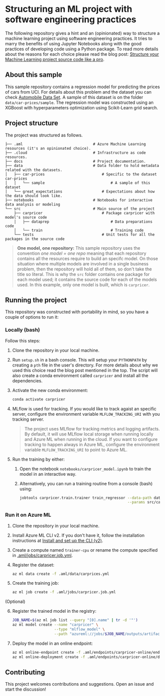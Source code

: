 # Structuring an ML project with software engineering practices

The following repository gives a hint and an (opinionated) way to structure a machine learning project using software engineering practices. It tries to marry the benefits of using Jupyter Notebooks along with the good practices of developing code using a Python package. To read more details about the reasons for each choice please read the blog post: [Structure your Machine Learning project source code like a pro](https://santiagof.medium.com/structure-your-machine-learning-project-source-code-like-a-pro-44815cac8652).

## About this sample

This sample repository contains a regression model for predicting the prices of cars from UCI. For details about this problem and the dataset you can check [Automobile Data Set](https://archive.ics.uci.edu/ml/datasets/automobile). A sample of this dataset is on the folder `data/car-prices/sample`. The regression model was constructed using an XGBoost with hyperparameters optimization using Scikit-Learn grid search.

## Project structure

The project was structured as follows. 

```
├── .aml                                # Azure Machine Learning resources (it's an opinionated choice).
├── .cloud                              # Infrastructure as code resources.
├── docs                                # Project documentation.
├── data                                # Data folder to hold metadata related with the datasets.
│   ├── car-prices                          # Specific to the dataset car-prices
│   │   └── sample                              # A sample of this dataset 
│   └── great_expectations                  # Expectations about how the data should look like.
├── notebooks                           # Notebooks for interactive data analysis or modeling
└── src                                 # Main source of the project
    ├── carpricer                           # Package carpricer with model's source code
    │   ├── dataprep                            # Data preparations code
    │   └── train                               # Training code
    └── tests                               # Unit tests for all the packages in the source code
```

> **One model, one repository:** This sample repository uses the convention *one model = one repo* meaning that each repository contains all the resources require to build an specifc model. On those situation where multiple models are involved in a single business problem, then the repository will hold all of them, so don't take the title so literal. This is why the `src` folder contains one package for each model used; it contains the source code for each of the models used. In this example, only one model is built, which is `carpricer`.

## Running the project

This repository was constructed with portability in mind, so you have a couple of options to run it:

### Locally (bash)

Follow this steps:
1. Clone the repository in your local machine.
1. Run `setup.sh` in a bash console. This will setup your `PYTHONPATH` by creating a `pth` file in the user's directory. For more details about why we used this choice read the blog post mentioned in the top. The script will also create a conda environment called `carpricer` and install all the dependencies.
1. Activate the new conda environment:

    ```bash
    conda activate carpricer
    ```

1. MLflow is used for tracking. If you would like to track agaist an specific server, configure the environment variable `MLFLOW_TRACKING_URI` with you tracking server.

    > The project uses MLflow for tracking metrics and logging artifacts. By default, it will use MLflow local storage when running locally and Azure ML when running in the cloud. If you want to configure tracking to happen always in Azure ML, configure the environment variable `MLFLOW_TRACKING_URI` to point to Azure ML.

1. Run the training by either:

    1. Open the notebook `notebooks/carpricer_model.ipynb` to train the model in an interactive way.
    1. Alternatively, you can run a training routine from a console (bash) using:

        ```bash
        jobtools carpricer.train.trainer train_regressor --data-path data/car-prices/sample \
                                                         --params src/carpricer.params.yml
        ```

### Run it on Azure ML
1. Clone the repository in your local machine.
1. Install Azure ML CLI v2. If you don't have it, follow the installation instructions at [Install and set up the CLI (v2)](https://docs.microsoft.com/en-us/azure/machine-learning/how-to-configure-cli).
1. Create a compute named `trainer-cpu` or rename the compute specified in [.aml/jobs/carpricer.job.yml](.aml/jobs/carpricer.job.yml).
1. Register the dataset:

    ```bash
    az ml data create -f .aml/data/carprices.yml
    ``` 
1. Create the training job:

    ```bash
    az ml job create -f .aml/jobs/carpricer.job.yml
    ```

(Optional)

6. Register the trained model in the registry:
    
    ```bash
    JOB_NAME=$(az ml job list --query "[0].name" | tr -d '"')
    az ml model create --name "carpricer" \
                       --type "mlflow_model" \
                       --path "azureml://jobs/$JOB_NAME/outputs/artifacts/pipeline"
    ```
6. Deploy the model in an online endpoint:

    ```bash
    az ml online-endpoint create -f .aml/endpoints/carpricer-online/endpoint.yml
    az ml online-deployment create -f .aml/endpoints/carpricer-online/deployments/default.yml --all-traffic
    ```


## Contributing

This project welcomes contributions and suggestions. Open an issue and start the discussion!

